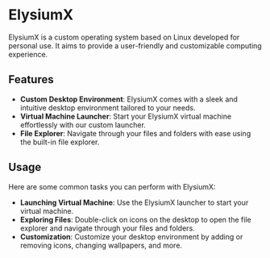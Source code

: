 # ElysiumX

ElysiumX is a custom operating system based on Linux developed for personal use. It aims to provide a user-friendly and customizable computing experience.

## Features

- **Custom Desktop Environment**: ElysiumX comes with a sleek and intuitive desktop environment tailored to your needs.
- **Virtual Machine Launcher**: Start your ElysiumX virtual machine effortlessly with our custom launcher.
- **File Explorer**: Navigate through your files and folders with ease using the built-in file explorer.


## Usage

Here are some common tasks you can perform with ElysiumX:

- **Launching Virtual Machine**: Use the ElysiumX launcher to start your virtual machine.
- **Exploring Files**: Double-click on icons on the desktop to open the file explorer and navigate through your files and folders.
- **Customization**: Customize your desktop environment by adding or removing icons, changing wallpapers, and more.





